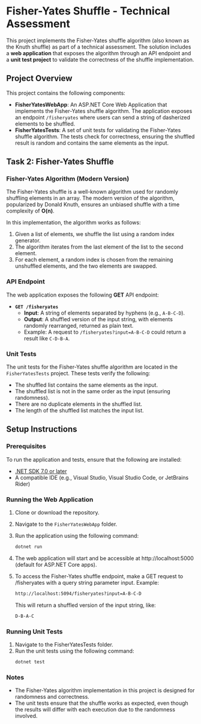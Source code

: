 # Fisher-Yates Shuffle - Technical Assessment

This project implements the Fisher-Yates shuffle algorithm (also known as the Knuth shuffle) as part of a technical assessment. The solution includes a **web application** that exposes the algorithm through an API endpoint and a **unit test project** to validate the correctness of the shuffle implementation.

## Project Overview

This project contains the following components:
- **FisherYatesWebApp**: An ASP.NET Core Web Application that implements the Fisher-Yates shuffle algorithm. The application exposes an endpoint `/fisheryates` where users can send a string of dasherized elements to be shuffled.
- **FisherYatesTests**: A set of unit tests for validating the Fisher-Yates shuffle algorithm. The tests check for correctness, ensuring the shuffled result is random and contains the same elements as the input.

## Task 2: Fisher-Yates Shuffle

### Fisher-Yates Algorithm (Modern Version)

The Fisher-Yates shuffle is a well-known algorithm used for randomly shuffling elements in an array. The modern version of the algorithm, popularized by Donald Knuth, ensures an unbiased shuffle with a time complexity of **O(n)**.

In this implementation, the algorithm works as follows:
1. Given a list of elements, we shuffle the list using a random index generator.
2. The algorithm iterates from the last element of the list to the second element.
3. For each element, a random index is chosen from the remaining unshuffled elements, and the two elements are swapped.

### API Endpoint

The web application exposes the following **GET** API endpoint:

- **`GET /fisheryates`**
  - **Input**: A string of elements separated by hyphens (e.g., `A-B-C-D`).
  - **Output**: A shuffled version of the input string, with elements randomly rearranged, returned as plain text.
  - Example: A request to `/fisheryates?input=A-B-C-D` could return a result like `C-D-B-A`.

### Unit Tests

The unit tests for the Fisher-Yates shuffle algorithm are located in the `FisherYatesTests` project. These tests verify the following:
- The shuffled list contains the same elements as the input.
- The shuffled list is not in the same order as the input (ensuring randomness).
- There are no duplicate elements in the shuffled list.
- The length of the shuffled list matches the input list.

## Setup Instructions

### Prerequisites

To run the application and tests, ensure that the following are installed:
- [.NET SDK 7.0 or later](https://dotnet.microsoft.com/download/dotnet)
- A compatible IDE (e.g., Visual Studio, Visual Studio Code, or JetBrains Rider)

### Running the Web Application

1. Clone or download the repository.
2. Navigate to the `FisherYatesWebApp` folder.
3. Run the application using the following command:

   ```bash
   dotnet run
    ```
4. The web application will start and be accessible at http://localhost:5000 (default for ASP.NET Core apps).
5. To access the Fisher-Yates shuffle endpoint, make a GET request to /fisheryates with a query string parameter input. Example:
    ```bash
    http://localhost:5094/fisheryates?input=A-B-C-D
    ```
    This will return a shuffled version of the input string, like:
    ```bash
    D-B-A-C
    ```

### Running Unit Tests

1. Navigate to the FisherYatesTests folder.
2. Run the unit tests using the following command:
    ```bash
    dotnet test
    ```

### Notes
- The Fisher-Yates algorithm implementation in this project is designed for randomness and correctness.
- The unit tests ensure that the shuffle works as expected, even though the results will differ with each execution due to the randomness involved.

